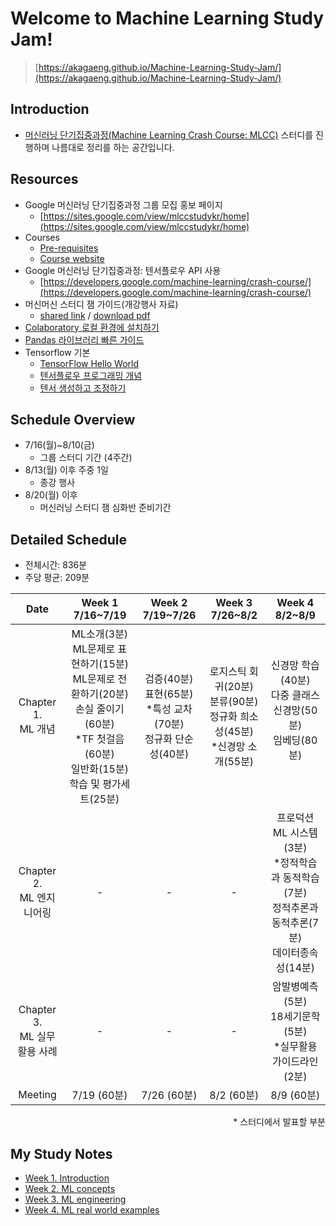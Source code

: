 # Welcome to Machine Learning Study Jam!
> [https://akagaeng.github.io/Machine-Learning-Study-Jam/](https://akagaeng.github.io/Machine-Learning-Study-Jam/)

## Introduction
- [머신러닝 단기집중과정(Machine Learning Crash Course: MLCC)](https://developers.google.com/machine-learning/crash-course/) 스터디를 진행하며 나름대로 정리를 하는 공간입니다.

## Resources
- Google 머신러닝 단기집중과정 그룹 모집 홍보 페이지
  + [https://sites.google.com/view/mlccstudykr/home](https://sites.google.com/view/mlccstudykr/home)
- Courses
  + [Pre-requisites](https://developers.google.com/machine-learning/crash-course/prereqs-and-prework)
  + [Course website](https://developers.google.com/machine-learning/crash-course/ml-intro)
- Google 머신러닝 단기집중과정: 텐서플로우 API 사용
  + [https://developers.google.com/machine-learning/crash-course/](https://developers.google.com/machine-learning/crash-course/)
- 머신머신 스터디 잼 가이드(개강행사 자료)
  + [shared link](https://docs.google.com/presentation/d/1-Wiqci7hGBhwlq2edUxb9T2spoP8JlihmFFsnU7Vk-k/edit?pli=1#slide=id.g3d483976ff_1_346) /
  [download pdf](https://github.com/akagaeng/Machine-Learning-Study-Jam/blob/master/src/etc/ML-Study-Jam-Kick-off-Recap-Guild-Jul-10-18.pdf)
- [Colaboratory 로컬 환경에 설치하기](https://github.com/google/eng-edu/blob/master/ml/cc/README.md)
- [Pandas 라이브러리 빠른 가이드](https://colab.research.google.com/notebooks/mlcc/intro_to_pandas.ipynb?hl=ko)
- Tensorflow 기본
  + [TensorFlow Hello World](https://colab.research.google.com/notebooks/mlcc/hello_world.ipynb?hl=ko)
  + [텐서플로우 프로그래밍 개념](https://colab.research.google.com/notebooks/mlcc/tensorflow_programming_concepts.ipynb?hl=ko)
  + [텐서 생성하고 조정하기](https://colab.research.google.com/notebooks/mlcc/creating_and_manipulating_tensors.ipynb?hl=ko)

## Schedule Overview
- 7/16(월)~8/10(금)
  + 그룹 스터디 기간 (4주간)
- 8/13(월) 이후 주중 1일
  + 종강 행사
- 8/20(월) 이후
  + 머신러닝 스터디 잼 심화반 준비기간

## Detailed Schedule
- 전체시간: 836분
- 주당 평균: 209분

|Date|Week 1<br>7/16~7/19 |Week 2<br>7/19~7/26|Week 3<br>7/26~8/2|Week 4<br>8/2~8/9|
|:---:|:---:|:---:|:---:|:---:|
|Chapter 1. <br>ML 개념|ML소개(3분)<br>ML문제로 표현하기(15분)<br>ML문제로 전환하기(20분)<br>손실 줄이기(60분)<br>\*TF 첫걸음(60분)<br>일반화(15분)<br>학습 및 평가세트(25분)|검증(40분)<br>표현(65분)<br>\*특성 교차(70분)<br>정규화 단순성(40분)|로지스틱 회귀(20분)<br>분류(90분)<br>정규화 희소성(45분)<br>\*신경망 소개(55분)|신경망 학습(40분)<br>다중 클래스 신경망(50분)<br>임베딩(80분)<br><br>|
|Chapter 2. <br>ML 엔지니어링|-|-|-|프로덕션 ML 시스템(3분)<br>\*정적학습과 동적학습(7분)<br>정적추론과 동적추론(7분)<br>데이터종속성(14분)|
|Chapter 3. <br>ML 실무 활용 사례|-|-|-|암발병예측(5분)<br>18세기문학(5분)<br>\*실무활용가이드라인(2분)|
|Meeting| 7/19 (60분) | 7/26 (60분) | 8/2 (60분) | 8/9 (60분) |

<div style="text-align:right">* 스터디에서 발표할 부분</div>

## My Study Notes
- [Week 1. Introduction](1-introduction/index.md)
- [Week 2. ML concepts](2-ML-concepts/index.md)
- [Week 3. ML engineering](3-ML-engineering/index.md)
- [Week 4. ML real world examples](4-ML-real-world-examples/index.md)
